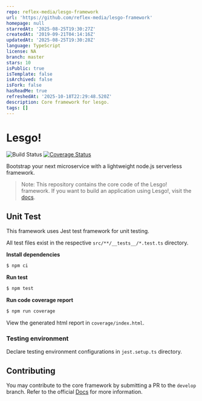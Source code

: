 ```yaml
---
repo: reflex-media/lesgo-framework
url: 'https://github.com/reflex-media/lesgo-framework'
homepage: null
starredAt: '2025-08-25T19:30:27Z'
createdAt: '2019-09-21T04:14:16Z'
updatedAt: '2025-08-25T19:30:28Z'
language: TypeScript
license: NA
branch: master
stars: 10
isPublic: true
isTemplate: false
isArchived: false
isFork: false
hasReadMe: true
refreshedAt: '2025-10-18T22:29:48.520Z'
description: Core framework for lesgo.
tags: []
---
```


# Lesgo!

![Build Status](https://github.com/reflex-media/lesgo-framework/actions/workflows/release.yml/badge.svg)
[![Coverage Status](https://coveralls.io/repos/github/reflex-media/lesgo-framework/badge.svg?branch=master)](https://coveralls.io/github/reflex-media/lesgo-framework?branch=master)

Bootstrap your next microservice with a lightweight node.js serverless framework.

> Note: This repository contains the core code of the Lesgo! framework. If you want to build an application using Lesgo!, visit the [docs](https://reflex-media.github.io/lesgo-docs).

## Unit Test

This framework uses Jest test framework for unit testing.

All test files exist in the respective `src/**/__tests__/*.test.ts` directory.

**Install dependencies**

```bash
$ npm ci
```

**Run test**

```bash
$ npm test
```

**Run code coverage report**

```bash
$ npm run coverage
```

View the generated html report in `coverage/index.html`.

### Testing environment

Declare testing environment configurations in `jest.setup.ts` directory.

## Contributing

You may contribute to the core framework by submitting a PR to the `develop` branch. Refer to the official [Docs](https://reflex-media.github.io/lesgo-docs/stable/prologue/contribution-guide/) for more information.

